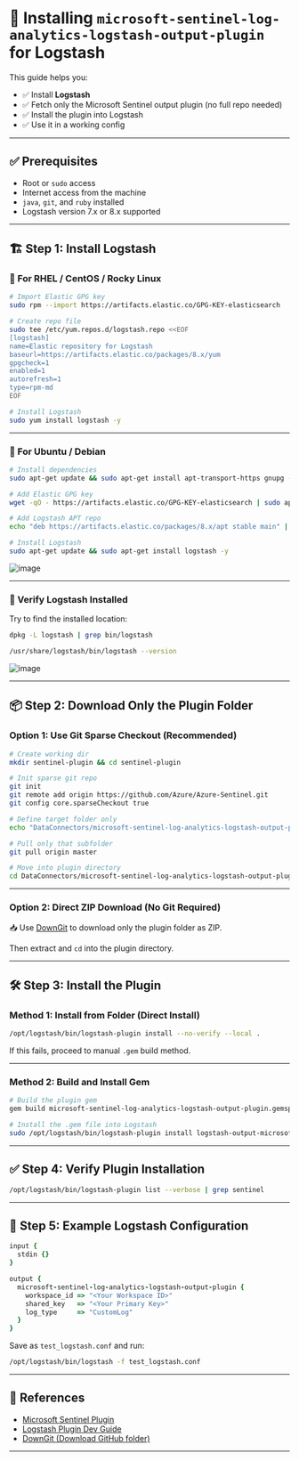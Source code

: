 # 🔧 Installing `microsoft-sentinel-log-analytics-logstash-output-plugin` for Logstash

This guide helps you:

* ✅ Install **Logstash**
* ✅ Fetch only the Microsoft Sentinel output plugin (no full repo needed)
* ✅ Install the plugin into Logstash
* ✅ Use it in a working config

---

## ✅ Prerequisites

* Root or `sudo` access
* Internet access from the machine
* `java`, `git`, and `ruby` installed
* Logstash version 7.x or 8.x supported

---

## 🏗 Step 1: Install Logstash

### 🔹 For RHEL / CentOS / Rocky Linux

```bash
# Import Elastic GPG key
sudo rpm --import https://artifacts.elastic.co/GPG-KEY-elasticsearch

# Create repo file
sudo tee /etc/yum.repos.d/logstash.repo <<EOF
[logstash]
name=Elastic repository for Logstash
baseurl=https://artifacts.elastic.co/packages/8.x/yum
gpgcheck=1
enabled=1
autorefresh=1
type=rpm-md
EOF

# Install Logstash
sudo yum install logstash -y
```

---

### 🔹 For Ubuntu / Debian

```bash
# Install dependencies
sudo apt-get update && sudo apt-get install apt-transport-https gnupg -y

# Add Elastic GPG key
wget -qO - https://artifacts.elastic.co/GPG-KEY-elasticsearch | sudo apt-key add -

# Add Logstash APT repo
echo "deb https://artifacts.elastic.co/packages/8.x/apt stable main" | sudo tee -a /etc/apt/sources.list.d/elastic-8.x.list

# Install Logstash
sudo apt-get update && sudo apt-get install logstash -y
```

![image](https://github.com/user-attachments/assets/b7ad2873-047e-47f0-b2dd-eb5845e2dfb1)

---

### 🔹 Verify Logstash Installed
Try to find the installed location:
```bash
dpkg -L logstash | grep bin/logstash
```
```bash
/usr/share/logstash/bin/logstash --version
```
![image](https://github.com/user-attachments/assets/b8353069-0afb-426f-bf55-4028bd9b0192)

---

## 📦 Step 2: Download Only the Plugin Folder

### Option 1: Use Git Sparse Checkout (Recommended)

```bash
# Create working dir
mkdir sentinel-plugin && cd sentinel-plugin

# Init sparse git repo
git init
git remote add origin https://github.com/Azure/Azure-Sentinel.git
git config core.sparseCheckout true

# Define target folder only
echo "DataConnectors/microsoft-sentinel-log-analytics-logstash-output-plugin" >> .git/info/sparse-checkout

# Pull only that subfolder
git pull origin master

# Move into plugin directory
cd DataConnectors/microsoft-sentinel-log-analytics-logstash-output-plugin
```

---

### Option 2: Direct ZIP Download (No Git Required)

📥 Use [DownGit](https://minhaskamal.github.io/DownGit/#/home?url=https://github.com/Azure/Azure-Sentinel/tree/master/DataConnectors/microsoft-sentinel-log-analytics-logstash-output-plugin) to download only the plugin folder as ZIP.

Then extract and `cd` into the plugin directory.

---

## 🛠 Step 3: Install the Plugin

### Method 1: Install from Folder (Direct Install)

```bash
/opt/logstash/bin/logstash-plugin install --no-verify --local .
```

If this fails, proceed to manual `.gem` build method.

---

### Method 2: Build and Install Gem

```bash
# Build the plugin gem
gem build microsoft-sentinel-log-analytics-logstash-output-plugin.gemspec

# Install the .gem file into Logstash
sudo /opt/logstash/bin/logstash-plugin install logstash-output-microsoft-sentinel-log-analytics-*.gem
```

---

## ✅ Step 4: Verify Plugin Installation

```bash
/opt/logstash/bin/logstash-plugin list --verbose | grep sentinel
```

---

## 📄 Step 5: Example Logstash Configuration

```ruby
input {
  stdin {}
}

output {
  microsoft-sentinel-log-analytics-logstash-output-plugin {
    workspace_id => "<Your Workspace ID>"
    shared_key   => "<Your Primary Key>"
    log_type     => "CustomLog"
  }
}
```

Save as `test_logstash.conf` and run:

```bash
/opt/logstash/bin/logstash -f test_logstash.conf
```

---

## 🔗 References

* [Microsoft Sentinel Plugin](https://github.com/Azure/Azure-Sentinel/tree/master/DataConnectors/microsoft-sentinel-log-analytics-logstash-output-plugin)
* [Logstash Plugin Dev Guide](https://www.elastic.co/guide/en/logstash/current/working-with-plugins.html)
* [DownGit (Download GitHub folder)](https://minhaskamal.github.io/DownGit/)

---
